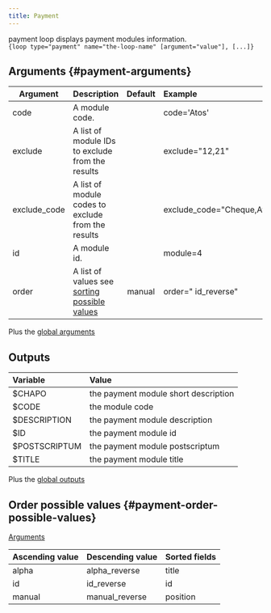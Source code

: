 ```yaml
---
title: Payment
---
```


payment loop displays payment modules information.  
`{loop type="payment" name="the-loop-name" [argument="value"], [...]}`

## Arguments {#payment-arguments}

| Argument     | Description                                                                    | Default | Example                    |
|--------------|:-------------------------------------------------------------------------------|:-------:|:---------------------------|
| code         | A module code.                                                                 |         | code='Atos'                |
| exclude      | A list of module IDs to exclude from the results                               |         | exclude="12,21"            |
| exclude_code | A list of module codes to exclude from the results                             |         | exclude_code="Cheque,Atos" |
| id           | A module id.                                                                   |         | module=4                   |
| order        | A list of values see [sorting possible values](#payment-order-possible-values) | manual  | order=" id_reverse"        |

Plus the [global arguments](./global_arguments)

## Outputs

| Variable      | Value                                |
|:--------------|:-------------------------------------|
| $CHAPO        | the payment module short description |
| $CODE         | the module code                      |
| $DESCRIPTION  | the payment module description       |
| $ID           | the payment module id                |
| $POSTSCRIPTUM | the payment module postscriptum      |
| $TITLE        | the payment module title             |

Plus the [global outputs](./global_outputs)

## Order possible values {#payment-order-possible-values}

[Arguments](#payment-arguments)

| Ascending value | Descending value | Sorted fields |
|-----------------|------------------|:--------------|
| alpha           | alpha_reverse    | title         |
| id              | id_reverse       | id            |
| manual          | manual_reverse   | position      |

